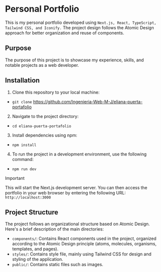 # Personal Portfolio
This is my personal portfolio developed using `Next.js, React, TypeScript, Tailwind CSS, and Iconify.` The project design follows the Atomic Design approach for better organization and reuse of components.

## Purpose

The purpose of this project is to showcase my experience, skills, and notable projects as a web developer.

## Installation
1. Clone this repository to your local machine:
- `git clone` https://github.com/Ingenieria-Web-M-J/eliana-puerta-portafolio
2. Navigate to the project directory:
- `cd eliana-puerta-portafolio`
3. Install dependencies using npm:
- `npm install`
4. To run the project in a development environment, use the following command:
- `npm run dev`

> [!IMPORTANT]
This will start the Next.js development server. You can then access the portfolio in your web browser by entering the following URL:
`http://localhost:3000`

## Project Structure

The project follows an organizational structure based on Atomic Design. Here's a brief description of the main directories:

- `components/`: Contains React components used in the project, organized according to the Atomic Design principle (atoms, molecules, organisms, templates, and pages).
- `styles/`: Contains style file, mainly using Tailwind CSS for design and styling of the application.
- `public/`: Contains static files such as images.


